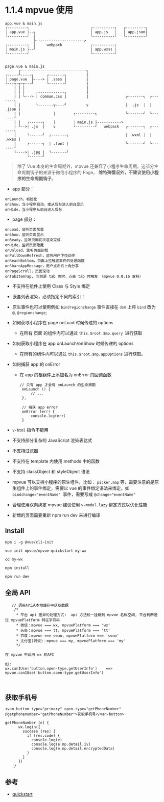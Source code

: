 # 1.1.4  mpvue  使用

```
app.vue & main.js
┌---------┐                            ┌----------┐   ┌---------┐
| app.vue ├--┐                         | app.js   |   | app.json|
└---------┘  |                         └----------┘   └---------┘
             ├---------------------->
┌---------┐  |     webpack             ┌----------┐
| main.js ├--┘                         | app.wxss |
└---------┘                            └----------┘


page.vue & main.js
      ┌------------------------------┐
┌-----┴-----┐      ┌-------┐         |
| page.vue  ├----> | .sass |         |
└---┬-┬-┬---┘      └-------┘         |
    | | |                            |
    | | |     ┌------------┐         |
    | | └---> | common.css |         |                 ┌-------┐  ┌-------┐
    | |       └-------┬----┘         v                 |  .js  |  | .json |
    | |               |        ┌---------┐             └-------┘  └-------┘
    | |   ┌------┐    |        | main.js ├----------->
    | └-->| .js  |    v        └---------┘   webpack   ┌-------┐  ┌-------┐
    |     └------┘  ┌-------┐                          | .wxml |  | .wxss |
    |     ┌------┐  | .font |                          └-------┘  └-------┘
    └---->| .jpg |  └-------┘
          └------┘
```

>除了 Vue 本身的生命周期外，mpvue 还兼容了小程序生命周期，这部分生命周期钩子的来源于微信小程序的 Page， **除特殊情况外，不建议使用小程序的生命周期钩子**。

- app 部分：
```
onLaunch，初始化
onShow，当小程序启动，或从后台进入前台显示
onHide，当小程序从前台进入后台
```

- page 部分：

```
onLoad，监听页面加载
onShow，监听页面显示
onReady，监听页面初次渲染完成
onHide，监听页面隐藏
onUnload，监听页面卸载
onPullDownRefresh，监听用户下拉动作
onReachBottom，页面上拉触底事件的处理函数
onShareAppMessage，用户点击右上角分享
onPageScroll，页面滚动
onTabItemTap, 当前是 tab 页时，点击 tab 时触发 （mpvue 0.0.16 支持）
```

- 不支持在组件上使用 Class 与 Style 绑定
- 嵌套列表渲染，必须指定不同的索引！
- 原生事件也可以使用例如 `bindregionchange` 事件直接在 `dom` 上将 `bind` 改为 `@`, `@regionchange`;
- 如何获取小程序在 page onLoad 时候传递的 options
  - 在所有 页面 的组件内可以通过 `this.$root.$mp.query `进行获取

- 如何获取小程序在 app onLaunch/onShow 时候传递的 options
  - 在所有的组件内可以通过 `this.$root.$mp.appOptions` 进行获取。
  
- 如何捕获 app 的 onError
  - 在 app 的根组件上添加名为 onError 的回调函数
    ```
    // 只有 app 才会有 onLaunch 的生命周期
     onLaunch () {
         // ...
     },

     // 捕获 app error
     onError (err) {
         console.log(err)
     }
    ```

- `v-html` 指令不能用
- 不支持部分复杂的 JavaScript 渲染表达式
- 不支持过滤器
- 不支持在 template 内使用 methods 中的函数
- 不支持  classObject 和 styleObject 语法

- mpvue 可以支持小程序的原生组件，比如： `picker,map` 等，需要注意的是原生组件上的事件绑定，需要以 vue 的事件绑定语法来绑定，如 `bindchange="eventName" `事件，需要写成 `@change="eventName"`

- 合理使用双向绑定 mpvue 建议使用 `v-model.lazy` 绑定方式以优化性能

- 新增的页面需要重新 npm run dev 来进行编译

## install

```
npm i -g @vue/cli-init

vue init mpvue/mpvue-quickstart my-wx

cd my-wx
 
npm install

npm run dev
```

## 全局 API

```
   // 调用API从本地缓存中获取数据
    /*
     * 平台 api 差异的处理方式:  api 方法统一挂载到 mpvue 名称空间, 平台判断通过 mpvuePlatform 特征字符串
     * 微信：mpvue === wx, mpvuePlatform === 'wx'
     * 头条：mpvue === tt, mpvuePlatform === 'tt'
     * 百度：mpvue === swan, mpvuePlatform === 'swan'
     * 支付宝(蚂蚁)：mpvue === my, mpvuePlatform === 'my'
     */

在 mpvue 中调用 wx 的API

如：
wx.canIUse('button.open-type.getUserInfo')    ==>  mpvue.canIUse('button.open-type.getUserInfo')



```

## 获取手机号 

```
<van-button type="primary" open-type="getPhoneNumber" @getphonenumber="getPhoneNumber">获取手机号</van-button>

getPhoneNumber (e) {
      wx.login({
        success (res) {
          if (res.code) {
            console.log(e)
            console.log(e.mp.detail.iv)
            console.log(e.mp.detail.encryptedData)
          }
        }
      })
    }
```


## 参考

- [quickstart](http://mpvue.com/mpvue/quickstart.html)
